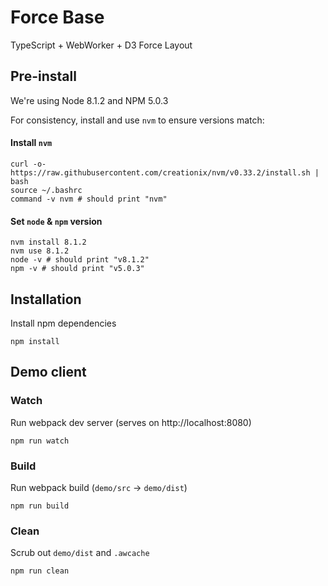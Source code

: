 # Force Base
TypeScript + WebWorker + D3 Force Layout

## Pre-install
We're using Node 8.1.2 and NPM 5.0.3

For consistency, install and use `nvm` to ensure versions match:

#### Install `nvm`
```
curl -o- https://raw.githubusercontent.com/creationix/nvm/v0.33.2/install.sh | bash
source ~/.bashrc
command -v nvm # should print "nvm"
```

#### Set `node` & `npm` version
```
nvm install 8.1.2
nvm use 8.1.2
node -v # should print "v8.1.2"
npm -v # should print "v5.0.3"
```

## Installation
Install npm dependencies
```
npm install
```

## Demo client

### Watch
Run webpack dev server (serves on http://localhost:8080)
```
npm run watch
```

### Build
Run webpack build (`demo/src` → `demo/dist`)
```
npm run build
```

### Clean
Scrub out `demo/dist` and `.awcache`
```
npm run clean
```

